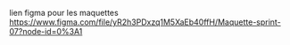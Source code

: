 lien figma pour les maquettes https://www.figma.com/file/yR2h3PDxzq1M5XaEb40ffH/Maquette-sprint-07?node-id=0%3A1


